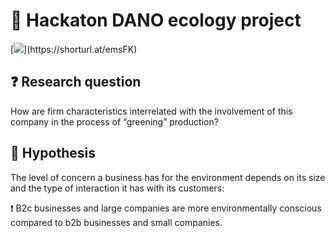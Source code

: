 <h1 align="left">🌱 Hackaton DANO ecology project</h1>
[<img src="https://raw.githubusercontent.com/sinyshapmen/eco_dano_hack/main/your-image-file.jpg">](https://shorturl.at/emsFK)

<h2 align="left">❓ Research question</h2>
<p align="left">How are firm characteristics interrelated with the involvement of this company in the process of “greening” production?</p>

<h2 align="left">💭 Hypothesis</h2>
<p align="left">The level of concern a business has for the environment depends on its size and the type of interaction it has with its customers:</p>
<p align="left">❗️ B2c businesses and large companies are more environmentally conscious compared to b2b businesses and small companies.</p> 


